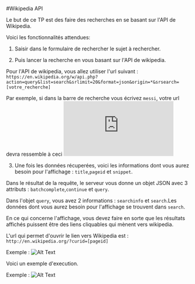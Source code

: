 #Wikipedia API

Le but de ce TP est des faire des recherches en se basant sur l'API de Wikipedia.

Voici les fonctionnalités attendues:

1. Saisir dans le formulaire de rechercher le sujet à rechercher.

2. Puis lancer la recherche en vous basant sur l'API de wikipedia.

Pour l'API de wikipedia, vous allez utiliser l'url suivant : `https://en.wikipedia.org/w/api.php?action=query&list=search&srlimit=20&format=json&origin=*&srsearch=[votre_recherche]`

Par exemple, si dans la barre de recherche vous écrivez `messi`, votre url devra ressemble à ceci ![Alt Text](https://en.wikipedia.org/w/api.php?action=query&list=search&srlimit=20&format=json&origin=*&srsearch=messi)

3. Une fois les données récuperées, voici les informations dont vous aurez besoin pour l'affichage : `title`,`pageid` et `snippet`.

Dans le résultat de la requête, le serveur vous donne un objet JSON avec 3 attributs : `batchcomplete`,`continue` et `query`.

Dans l'objet `query`, vous avez 2 informations : `searchinfo` et `search`.Les données dont vous aurez besoin pour l'affichage se trouvent dans `search`.

En ce qui concerne l'affichage, vous devez faire en sorte que les résultats affichés puissent être des liens cliquables qui mènent vers wikipedia.

L'url qui permet d'ouvrir le lien vers Wikipedia est : `http://en.wikipedia.org/?curid=[pageid]`

Exemple : ![Alt Text](https://en.wikipedia.org/?curid=2150841)

Voici un exemple d'execution.

Exemple : ![Alt Text](https://res.cloudinary.com/jochri3/image/upload/v1658923266/gif%20exercices/tp8-wikipedia-api.gif)
